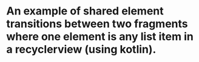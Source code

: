 # An example of shared element transitions between two fragments where one element is any list item in a recyclerview (using kotlin).
